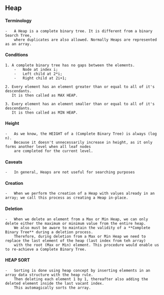 Heap
--
#### Terminology
    -   A Heap is a complete binary tree. It is different from a binary Search Tree,  
        where duplicates are also allowed. Normally Heaps are represented as an array.

#### Conditions

    1. A complete binary tree has no gaps between the elements.
        -   Node at index i;  
        -   Left child at 2*i;  
        -   Right child at 2i+1;  

    2. Every element has an element greater than or equal to all of it's descendants.  
       It is then called as MAX HEAP.

    3. Every element has an element smaller than or equal to all of it's descendants.  
       It is then called as MIN HEAP.

#### Height

    -   As we know, the HEIGHT of a (Complete Binary Tree) is always (log n).  
        Because it doesn't unnecessarily increase in height, as it only forms another level when all leaf nodes  
        are completed for the current level.

#### Caveats

    -   In general, Heaps are not useful for searching purposes

#### Creation

    -   When we perform the creation of a Heap with values already in an array; we call this process as creating a Heap in-place.  

#### Deletion

    -   When we delete an element from a Max or Min Heap, we can only delete either the maximum or minimum value from the entire heap.  
        We also must be aware to maintain the validity of a **Complete Binary Tree** during a deletion process.  
        Therefore, during deletion from a Max or Min Heap we need to replace the last element of the heap (last index from teh array)  
        with the root (Max or Min) element. This procedure would enable us to re-achieve a Complete Binary Tree.

#### HEAP SORT

    -   Sorting is done using heap concept by inserting elements in an array data structure with the heap rule.  
        Then deleting each element 1 by 1, thereafter also adding the deleted element inside the last vacant index.  
        This automagically sorts the array. 
